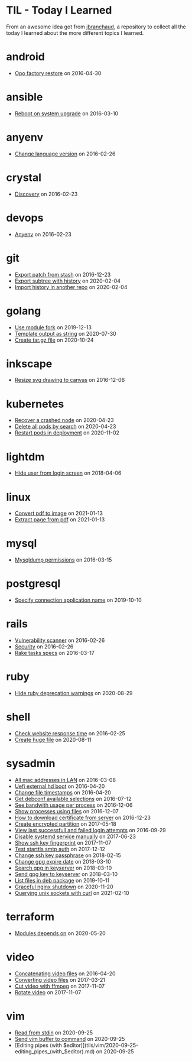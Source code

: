 # TIL - Today I Learned

From an awesome idea got from [jbranchaud](https://github.com/jbranchaud/til), a
repository to collect all the today I learned about the more different topics I
learned.

# android

- [Opo factory restore](tils/android/2016-04-30-opo_factory_restore.md) on 2016-04-30

# ansible

- [Reboot on system upgrade](tils/ansible/2016-03-10-reboot_on_system_upgrade.md) on 2016-03-10

# anyenv

- [Change language version](tils/anyenv/2016-02-26-change_language_version.md) on 2016-02-26

# crystal

- [Discovery](tils/crystal/2016-02-23-discovery.md) on 2016-02-23

# devops

- [Anyenv](tils/devops/2016-02-23-anyenv.md) on 2016-02-23

# git

- [Export patch from stash](tils/git/2016-12-23-export_patch_from_stash.md) on 2016-12-23
- [Export subtree with history](tils/git/2020-02-04-export_subtree_with_history.md) on 2020-02-04
- [Import history in another repo](tils/git/2020-02-04-import_history_in_another_repo.md) on 2020-02-04

# golang

- [Use module fork](tils/golang/2019-12-13-use_module_fork.md) on 2019-12-13
- [Template output as string](tils/golang/2020-07-30-template_output_as_string.md) on 2020-07-30
- [Create tar.gz file](tils/golang/2020-10-24-create_tar.gz_file.md) on 2020-10-24

# inkscape

- [Resize svg drawing to canvas](tils/inkscape/2016-12-06-resize_svg_drawing_to_canvas.md) on 2016-12-06

# kubernetes

- [Recover a crashed node](tils/kubernetes/2020-04-23-recover_a_crashed_node.md) on 2020-04-23
- [Delete all pods by search](tils/kubernetes/2020-04-23-delete_all_pods_by_search.md) on 2020-04-23
- [Restart pods in deployment](tils/kubernetes/2020-11-02-restart_pods_in_deployment.md) on 2020-11-02

# lightdm

- [Hide user from login screen](tils/lightdm/2018-04-06-hide_user_from_login_screen.md) on 2018-04-06

# linux

- [Convert pdf to image](tils/linux/2021-01-13-convert_pdf_to_image.md) on 2021-01-13
- [Extract page from pdf](tils/linux/2021-01-13-extract_page_from_pdf.md) on 2021-01-13

# mysql

- [Mysqldump permissions](tils/mysql/2016-03-15-mysqldump_permissions.md) on 2016-03-15

# postgresql

- [Specify connection application name](tils/postgresql/2019-10-10-specify_connection_application_name.md) on 2019-10-10

# rails

- [Vulnerability scanner](tils/rails/2016-02-26-vulnerability_scanner.md) on 2016-02-26
- [Security](tils/rails/2016-02-26-security.md) on 2016-02-26
- [Rake tasks specs](tils/rails/2016-03-17-rake_tasks_specs.md) on 2016-03-17

# ruby

- [Hide ruby deprecation warnings](tils/ruby/2020-08-29-hide_ruby_deprecation_warnings.md) on 2020-08-29

# shell

- [Check website response time](tils/shell/2016-02-25-check_website_response_time.md) on 2016-02-25
- [Create huge file](tils/shell/2020-08-11-create_huge_file.md) on 2020-08-11

# sysadmin

- [All mac addresses in LAN](tils/sysadmin/2016-03-08-all_mac_addresses_in_lan.md) on 2016-03-08
- [Uefi external hd boot](tils/sysadmin/2016-04-20-uefi_external_hd_boot.md) on 2016-04-20
- [Change file timestamps](tils/sysadmin/2016-04-20-change_file_timestamps.md) on 2016-04-20
- [Get debconf available selections](tils/sysadmin/2016-07-12-get_debconf_available_selections.md) on 2016-07-12
- [See bandwith usage per process](tils/sysadmin/2016-12-06-see_bandwith_usage_per_process.md) on 2016-12-06
- [Show processes using files](tils/sysadmin/2016-12-07-show_processes_using_files.md) on 2016-12-07
- [How to download certificate from server](tils/sysadmin/2016-12-23-how_to_download_certificate_from_server.md) on 2016-12-23
- [Create encrypted partition](tils/sysadmin/2017-05-18-create_encrypted_partition.md) on 2017-05-18
- [View last successfull and failed login attempts](tils/sysadmin/2016-09-29-view_last_successfull_and_failed_login_attempts.md) on 2016-09-29
- [Disable systemd service manually](tils/sysadmin/2017-06-23-disable_systemd_service_manually.md) on 2017-06-23
- [Show ssh key fingerprint](tils/sysadmin/2017-11-07-show_ssh_key_fingerprint.md) on 2017-11-07
- [Test starttls smtp auth](tils/sysadmin/2017-12-12-test_starttls_smtp_auth.md) on 2017-12-12
- [Change ssh key passphrase](tils/sysadmin/2018-02-15-change_ssh_key_passphrase.md) on 2018-02-15
- [Change gpg expire date](tils/sysadmin/2018-03-10-change_gpg_expire_date.md) on 2018-03-10
- [Search gpg in keyserver](tils/sysadmin/2018-03-10-search_gpg_in_keyserver.md) on 2018-03-10
- [Send gpg key to keyserver](tils/sysadmin/2018-03-10-send_gpg_key_to_keyserver.md) on 2018-03-10
- [List files in deb package](tils/sysadmin/2019-10-11-list_files_in_deb_package.md) on 2019-10-11
- [Graceful nginx shutdown](tils/sysadmin/2020-11-20-graceful_nginx_shutdown.md) on 2020-11-20
- [Querying unix sockets with curl](tils/sysadmin/2021-02-10-querying_unix_sockets_with_curl.md) on 2021-02-10

# terraform

- [Modules depends on](tils/terraform/2020-05-20-modules_depends_on.md) on 2020-05-20

# video

- [Concatenating video files](tils/video/2016-04-20-concatenating_video_files.md) on 2016-04-20
- [Converting video files](tils/video/2017-03-21-converting_video_files.md) on 2017-03-21
- [Cut video with ffmpeg](tils/video/2017-11-07-cut_video_with_ffmpeg.md) on 2017-11-07
- [Rotate video](tils/video/2017-11-07-rotate_video.md) on 2017-11-07

# vim

- [Read from stdin](tils/vim/2020-09-25-read_from_stdin.md) on 2020-09-25
- [Send vim buffer to command](tils/vim/2020-09-25-send_vim_buffer_to_command.md) on 2020-09-25
- [Editing pipes (with $editor)](tils/vim/2020-09-25-editing_pipes_(with_$editor).md) on 2020-09-25

